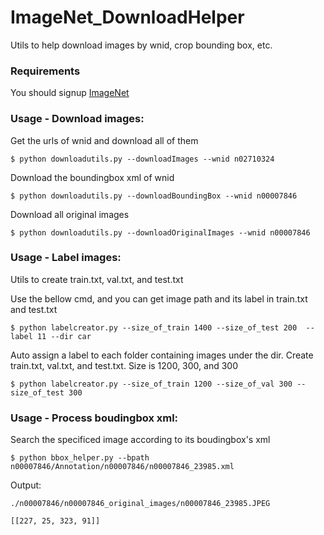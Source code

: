 # ImageNet_DownloadHelper
Utils to help download images by wnid, crop bounding box, etc.

### Requirements
You should signup [ImageNet](http://www.image-net.org/)

### Usage - Download images:
Get the urls of wnid and download all of them

`$ python downloadutils.py --downloadImages --wnid n02710324`

Download the boundingbox xml of wnid

`$ python downloadutils.py --downloadBoundingBox --wnid n00007846`

Download all original images

`$ python downloadutils.py --downloadOriginalImages --wnid n00007846`

### Usage - Label images:
Utils to create train.txt, val.txt, and test.txt

Use the bellow cmd, and you can get image path and its label in train.txt and test.txt

`$ python labelcreator.py --size_of_train 1400 --size_of_test 200  --label 11 --dir car`

Auto assign a label to each folder containing images under the dir. Create train.txt, val.txt, and test.txt. Size is 1200, 300, and 300

`$ python labelcreator.py --size_of_train 1200 --size_of_val 300 --size_of_test 300`

### Usage - Process boudingbox xml:
Search the specificed image according to its boudingbox's xml

`$ python bbox_helper.py --bpath n00007846/Annotation/n00007846/n00007846_23985.xml`

Output:

	./n00007846/n00007846_original_images/n00007846_23985.JPEG

	[[227, 25, 323, 91]]
